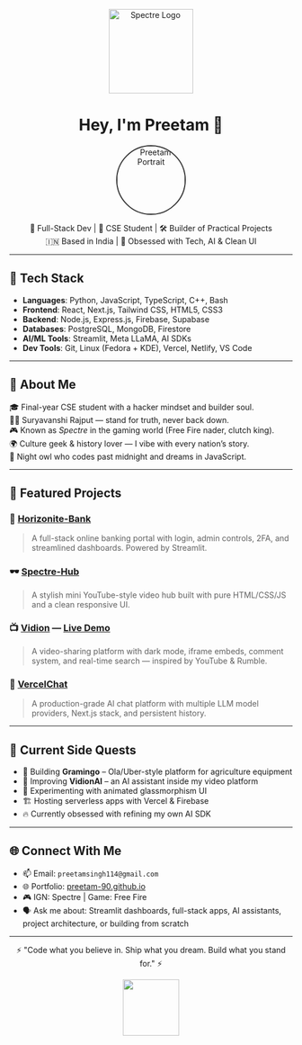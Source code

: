 <p align="center">
  <img src="https://i.postimg.cc/gj3j07rM/97a99b95-f851-4153-b276-0d6f917a5ee5-removebg-preview-1.png" width="150" alt="Spectre Logo"/>
</p>

<h1 align="center">Hey, I'm Preetam 👋</h1>

<p align="center">
  <img src="https://i.postimg.cc/R03LypvV/PXL-20230705-131447762-PORTRAIT.jpg" width="120" alt="Preetam Portrait" style="border-radius: 50%; border: 2px solid #333;"/>
</p>

<p align="center">
  🚀 Full-Stack Dev | 🧠 CSE Student | 🛠️ Builder of Practical Projects <br>
  🇮🇳 Based in India | 🤖 Obsessed with Tech, AI & Clean UI
</p>

---

## 🔧 Tech Stack

- **Languages**: Python, JavaScript, TypeScript, C++, Bash
- **Frontend**: React, Next.js, Tailwind CSS, HTML5, CSS3
- **Backend**: Node.js, Express.js, Firebase, Supabase
- **Databases**: PostgreSQL, MongoDB, Firestore
- **AI/ML Tools**: Streamlit, Meta LLaMA, AI SDKs
- **Dev Tools**: Git, Linux (Fedora + KDE), Vercel, Netlify, VS Code

---

## 🧠 About Me

🎓 Final-year CSE student with a hacker mindset and builder soul.  
🧍‍♂️ Suryavanshi Rajput — stand for truth, never back down.  
🎮 Known as *Spectre* in the gaming world (Free Fire nader, clutch king).  
🌍 Culture geek & history lover — I vibe with every nation’s story.  
🦉 Night owl who codes past midnight and dreams in JavaScript.

---

## 🚀 Featured Projects

### 🔐 [Horizonite-Bank](https://github.com/preetam-90/Horizonite-Bank)
> A full-stack online banking portal with login, admin controls, 2FA, and streamlined dashboards. Powered by Streamlit.

### 🕶️ [Spectre-Hub](https://github.com/preetam-90/Spectre-hub)
> A stylish mini YouTube-style video hub built with pure HTML/CSS/JS and a clean responsive UI.

### 📺 [Vidion](https://github.com/preetam-90/vid) — [Live Demo](https://vidion.vercel.app)
> A video-sharing platform with dark mode, iframe embeds, comment system, and real-time search — inspired by YouTube & Rumble.

### 🧠 [VercelChat](https://github.com/preetam-90/vercelchat)
> A production-grade AI chat platform with multiple LLM model providers, Next.js stack, and persistent history.

---

## 🧩 Current Side Quests

- 🔧 Building **Gramingo** – Ola/Uber-style platform for agriculture equipment
- 🤖 Improving **VidionAI** – an AI assistant inside my video platform
- 🎨 Experimenting with animated glassmorphism UI
- 🏗️ Hosting serverless apps with Vercel & Firebase
- 🔥 Currently obsessed with refining my own AI SDK

---

## 🌐 Connect With Me

- 📫 Email: `preetamsingh114@gmail.com`
- 🌐 Portfolio: [preetam-90.github.io](https://preetam-90.github.io)
- 🎮 IGN: Spectre | Game: Free Fire  
- 🗣️ Ask me about: Streamlit dashboards, full-stack apps, AI assistants, project architecture, or building from scratch

---

<p align="center">
  ⚡ "Code what you believe in. Ship what you dream. Build what you stand for." ⚡
</p>

<p align="center">
  <img src="https://i.postimg.cc/gj3j07rM/97a99b95-f851-4153-b276-0d6f917a5ee5-removebg-preview-1.png" width="100"/>
</p>
